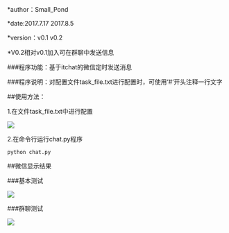 *author：Small_Pond

*date:2017.7.17    2017.8.5

*version：v0.1     v0.2

*V0.2相对v0.1加入可在群聊中发送信息


###程序功能：基于itchat的微信定时发送消息

###程序说明：对配置文件task_file.txt进行配置时，可使用‘#’开头注释一行文字

##使用方法：

1.在文件task_file.txt中进行配置

![](http://i.imgur.com/cu9WGIR.png)

2.在命令行运行chat.py程序
	
	python chat.py 


##微信显示结果



###基本测试

![](http://i.imgur.com/nkauloR.png)

###群聊测试

![](http://i.imgur.com/jRr1YRE.png)
